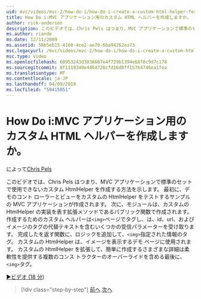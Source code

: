 ```yaml
---
uid: mvc/videos/mvc-2/how-do-i/how-do-i-create-a-custom-html-helper-for-an-mvc-application
title: How Do i:MVC アプリケーション用のカスタム HTML ヘルパーを作成しますか。 | Microsoft Docs
author: rick-anderson
description: このビデオでは、Chris Pels はつまり、MVC アプリケーションで標準のセットで使用できないカスタム HtmlHelper を作成する方法を示します。 最初に、サンプルの MVC アプリケーションがインストールしています.
ms.author: riande
ms.date: 12/11/2009
ms.assetid: 58b5eb15-4160-4ce2-ae70-6ba94262ea73
msc.legacyurl: /mvc/videos/mvc-2/how-do-i/how-do-i-create-a-custom-html-helper-for-an-mvc-application
msc.type: video
ms.openlocfilehash: 60953243d3038667e4f729b1394e68f0c9d7c178
ms.sourcegitcommit: 0f1119340e4464720cfd16d0ff15764746ea1fea
ms.translationtype: MT
ms.contentlocale: ja-JP
ms.lasthandoff: 04/09/2019
ms.locfileid: "59415051"
---
```

# <a name="how-do-i-create-a-custom-html-helper-for-an-mvc-application"></a>How Do i:MVC アプリケーション用のカスタム HTML ヘルパーを作成しますか。

によって[Chris Pels](https://twitter.com/chrispels)

このビデオでは、Chris Pels はつまり、MVC アプリケーションで標準のセットで使用できないカスタム HtmlHelper を作成する方法を示します。 最初に、デモのコント ローラーとビューをカスタムの HtmlHelper をテストするサンプルの MVC アプリケーションが作成されます。 次に、モジュールは、カスタムの HtmlHelper の実装を表す拡張メソッドであるパブリック関数で作成されます。 作成するためのカスタム ヘルパーは`<img>`ページでタグし、は、id、url、およびイメージのタグの代替テキストを含むいくつかの受信パラメーターを受け取ります。 完成したを返す関数に、ロジックを追加して、`<img>`指定された情報のタグ。 カスタムの HtmlHelper は、イメージを表示するデモ ページに使用されます。 カスタムの HtmlHelper を拡張して、簡単に作成するさまざまな詳細は柔軟性を提供する複数のコンス トラクターのオーバーライドを含める最後に、`<img>`タグ。

[&#9654;ビデオ (18 分)](https://channel9.msdn.com/Blogs/ASP-NET-Site-Videos/how-do-i-create-a-custom-html-helper-for-an-mvc-application)

> [!div class="step-by-step"]
> [前へ](how-do-i-implement-view-models-to-manage-data-for-aspnet-mvc-views.md)
> [次へ](how-do-i-work-with-model-binders-in-an-mvc-application.md)
